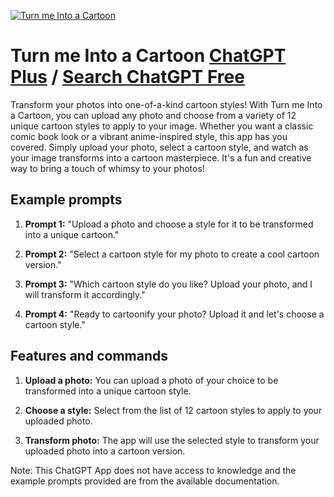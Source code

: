 
[![Turn me Into a Cartoon](https://files.oaiusercontent.com/file-sD6QSEmIHDlqW6BpcC0XMd85?se=2123-10-18T14%3A33%3A22Z&sp=r&sv=2021-08-06&sr=b&rscc=max-age%3D31536000%2C%20immutable&rscd=attachment%3B%20filename%3Dd09021e3-707c-46dd-9a6e-420f0aaf05c4.png&sig=Qu%2BwBP1f0x3Wuslf%2B/KY4AQ5r%2BhB720MkMh5ZMcsi6k%3D)](https://chat.openai.com/g/g-i6Ix5qkIH-turn-me-into-a-cartoon)

# Turn me Into a Cartoon [ChatGPT Plus](https://chat.openai.com/g/g-i6Ix5qkIH-turn-me-into-a-cartoon) / [Search ChatGPT Free](https://gptcall.net/index.html#/?search=Turn%20me%20Into%20a%20Cartoon)

Transform your photos into one-of-a-kind cartoon styles! With Turn me Into a Cartoon, you can upload any photo and choose from a variety of 12 unique cartoon styles to apply to your image. Whether you want a classic comic book look or a vibrant anime-inspired style, this app has you covered. Simply upload your photo, select a cartoon style, and watch as your image transforms into a cartoon masterpiece. It's a fun and creative way to bring a touch of whimsy to your photos!

## Example prompts

1. **Prompt 1:** "Upload a photo and choose a style for it to be transformed into a unique cartoon."

2. **Prompt 2:** "Select a cartoon style for my photo to create a cool cartoon version."

3. **Prompt 3:** "Which cartoon style do you like? Upload your photo, and I will transform it accordingly."

4. **Prompt 4:** "Ready to cartoonify your photo? Upload it and let's choose a cartoon style."

## Features and commands

1. **Upload a photo:** You can upload a photo of your choice to be transformed into a unique cartoon style.

2. **Choose a style:** Select from the list of 12 cartoon styles to apply to your uploaded photo.

3. **Transform photo:** The app will use the selected style to transform your uploaded photo into a cartoon version.

Note: This ChatGPT App does not have access to knowledge and the example prompts provided are from the available documentation.


